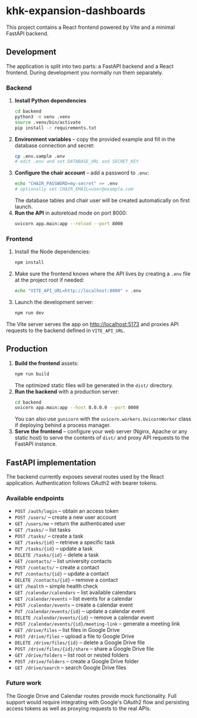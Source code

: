 # khk-expansion-dashboards

This project contains a React frontend powered by Vite and a minimal FastAPI backend.

## Development

The application is split into two parts: a FastAPI backend and a React
frontend.  During development you normally run them separately.

### Backend

1. **Install Python dependencies**
   ```bash
   cd backend
   python3 -m venv .venv
   source .venv/bin/activate
   pip install -r requirements.txt
   ```
2. **Environment variables** – copy the provided example and fill in the
   database connection and secret:
   ```bash
   cp .env.sample .env
   # edit .env and set DATABASE_URL and SECRET_KEY
   ```
3. **Configure the chair account** – add a password to `.env`:
   ```bash
   echo "CHAIR_PASSWORD=my-secret" >> .env
   # optionally set CHAIR_EMAIL=user@example.com
   ```
   The database tables and chair user will be created automatically on first
   launch.
4. **Run the API** in autoreload mode on port 8000:
   ```bash
   uvicorn app.main:app --reload --port 8000
   ```

### Frontend

1. Install the Node dependencies:
   ```bash
   npm install
   ```
2. Make sure the frontend knows where the API lives by creating a `.env` file
   at the project root if needed:
   ```bash
   echo "VITE_API_URL=http://localhost:8000" > .env
   ```
3. Launch the development server:
   ```bash
   npm run dev
   ```

The Vite server serves the app on <http://localhost:5173> and proxies API
requests to the backend defined in `VITE_API_URL`.

## Production

1. **Build the frontend** assets:
   ```bash
   npm run build
   ```
   The optimized static files will be generated in the `dist/` directory.
2. **Run the backend** with a production server:
   ```bash
   cd backend
   uvicorn app.main:app --host 0.0.0.0 --port 8000
   ```
   You can also use `gunicorn` with the `uvicorn.workers.UvicornWorker`
   class if deploying behind a process manager.
3. **Serve the frontend** – configure your web server (Nginx, Apache or any
  static host) to serve the contents of `dist/` and proxy API requests to the
  FastAPI instance.

## FastAPI implementation

The backend currently exposes several routes used by the React
application.  Authentication follows OAuth2 with bearer tokens.

### Available endpoints

* `POST /auth/login` – obtain an access token
* `POST /users/` – create a new user account
* `GET /users/me` – return the authenticated user
* `GET /tasks/` – list tasks
* `POST /tasks/` – create a task
* `GET /tasks/{id}` – retrieve a specific task
* `PUT /tasks/{id}` – update a task
* `DELETE /tasks/{id}` – delete a task
* `GET /contacts/` – list university contacts
* `POST /contacts/` – create a contact
* `PUT /contacts/{id}` – update a contact
* `DELETE /contacts/{id}` – remove a contact
* `GET /health` – simple health check
* `GET /calendar/calendars` – list available calendars
* `GET /calendar/events` – list events for a calendar
* `POST /calendar/events` – create a calendar event
* `PUT /calendar/events/{id}` – update a calendar event
* `DELETE /calendar/events/{id}` – remove a calendar event
* `POST /calendar/events/{id}/meeting-link` – generate a meeting link
* `GET /drive/files` – list files in Google Drive
* `POST /drive/files` – upload a file to Google Drive
* `DELETE /drive/files/{id}` – delete a Google Drive file
* `POST /drive/files/{id}/share` – share a Google Drive file
* `GET /drive/folders` – list root or nested folders
* `POST /drive/folders` – create a Google Drive folder
* `GET /drive/search` – search Google Drive files

### Future work

The Google Drive and Calendar routes provide mock functionality. Full support
would require integrating with Google's OAuth2 flow and persisting access
tokens as well as proxying requests to the real APIs.
